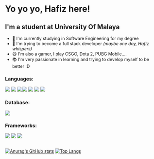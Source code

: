 <h1>Yo yo yo, Hafiz here!</h1>

<h2>I'm a student at University Of Malaya</h2>

 - 🔭 I'm currently studying in Software Engineering for my degree
 - 🌱 I'm trying to become a full stack developer *(maybe one day, Hafiz whispers)*
 - 😄 I'm also a gamer, I play CSGO, Dota 2, PUBG Mobile....
 - 📚 I'm very passionate in learning and trying to develop myself to be better :D


<h3><strong>Languages:</strong></h3>
<span><img src="https://img.shields.io/badge/C-00599C?style=for-the-badge&logo=c&logoColor=white" /> <img src="https://img.shields.io/badge/Java-ED8B00?style=for-the-badge&logo=java&logoColor=white" /> <img src="https://img.shields.io/badge/Python-3776AB?style=for-the-badge&logo=python&logoColor=white" /><img src="https://img.shields.io/badge/HTML5-E34F26?style=for-the-badge&logo=html5&logoColor=white" /> <img src="https://img.shields.io/badge/CSS-239120?&style=for-the-badge&logo=css3&logoColor=white" /> <img src="https://img.shields.io/badge/JavaScript-F7DF1E?style=for-the-badge&logo=javascript&logoColor=black" /> <img src="https://img.shields.io/badge/PHP-777BB4?style=for-the-badge&logo=php&logoColor=white" /></span>
<br>
<h3><strong>Database:</strong></h3>
<span><img src="https://img.shields.io/badge/MySQL-00000F?style=for-the-badge&logo=mysql&logoColor=white" /></span>
<br>
<h3><strong>Frameworks:</strong></h3>
<span><img src="https://img.shields.io/badge/Bootstrap-563D7C?style=for-the-badge&logo=bootstrap&logoColor=white" /> <img src="https://img.shields.io/badge/Heroku-430098?style=for-the-badge&logo=heroku&logoColor=white" /> <img src="https://img.shields.io/badge/Git-F05032?style=for-the-badge&logo=git&logoColor=white" /></span>

<br>
<br>

<span>[![Anurag's GitHub stats](https://github-readme-stats.vercel.app/api?username=sirhafizho&hide=stars&count_private=true&show_icons=true&theme=algolia)](https://github.com/anuraghazra/github-readme-stats)         [![Top Langs](https://github-readme-stats.vercel.app/api/top-langs/?username=sirhafizho)](https://github.com/anuraghazra/github-readme-stats)</span>
